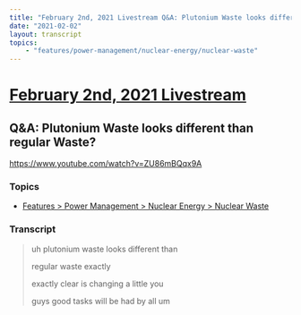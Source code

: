```yaml
---
title: "February 2nd, 2021 Livestream Q&A: Plutonium Waste looks different than regular Waste?"
date: "2021-02-02"
layout: transcript
topics:
    - "features/power-management/nuclear-energy/nuclear-waste"
---
```

# [February 2nd, 2021 Livestream](../2021-02-02.md)
## Q&A: Plutonium Waste looks different than regular Waste?
https://www.youtube.com/watch?v=ZU86mBQqx9A

### Topics
* [Features > Power Management > Nuclear Energy > Nuclear Waste](../topics/features/power-management/nuclear-energy/nuclear-waste.md)

### Transcript

> uh plutonium waste looks different than
> 
> regular waste exactly
> 
> exactly clear is changing a little you
> 
> guys good tasks will be had by all um
> 
